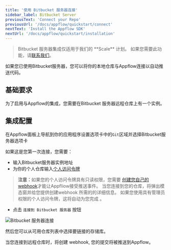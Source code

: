```yaml
---
title: '使用 Bitbucket 服务器连接'
sidebar_label: Bitbucket Server
previousText: 'Connect your Repo'
previousUrl: '/docs/appflow/quickstart/connect'
nextText: 'Install the Appflow SDK'
nextUrl: '/docs/appflow/quickstart/installation'
---
```


<blockquote>
  <p>Bitbucket 服务器集成仅适用于我们的 **Scale** 计划。
  如果您需要此功能，请<a href="/sales">联系我们</a>。
  </p>
</blockquote>

如果您已使用Bitbucket服务器，您可以将你的本地仓库与Appflow连接以自动推送代码。

## 基础要求

为了启用与Appflow的集成，您需要在Bitbucket 服务器远程仓库上有一个实例。

## 集成配置

在Appflow面板上导航到你的应用程序设置选项卡中的`Git`区域并选择Bitbucket服务器选项卡

如果这是您第一次连接，您需要：

* 输入Bitbucket服务器实例地址
* 为你的个人仓库输入[个人访问令牌](https://confluence.atlassian.com/bitbucketserver/personal-access-tokens-939515499.html)

<blockquote>
  <p>
    <b>注意：</b>如果您的个人访问令牌具有只读权限，您需要 <a href="https://confluence.atlassian.com/bitbucketserver/managing-webhooks-in-bitbucket-server-938025878.html" target="_blank">创建您自己的 webhook</a>才能让Appfliow接受推送事件。 当您连接到您的仓库，将弹出模态窗并给您提供创建webhook 所需的的详细信息。 如果您使用具有管理员权限的个人访问令牌，这将自动为您完成 。
  </p>
</blockquote>

* 点击 `连接到 Bitbucket 服务器` 按钮

![Bitbucket 服务器连接](/docs/assets/img/appflow/bitbucket-server-connect-app.png)

然后您可以从可用仓库列表中选择要链接的存储库。

当您连接到远程仓库时，将创建 webhook, 您的提交将被推送到Appflow。